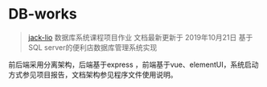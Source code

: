 # DB-works
> [jack-lio](https://github.com/Jack-Lio) 数据库系统课程项目作业
> 文档最新更新于 2019年10月21日
基于SQL server的便利店数据库管理系统实现

前后端采用分离架构，后端基于express ，前端基于vue、elementUI，系统启动方式参见项目报告，文档架构参见程序文件使用说明。